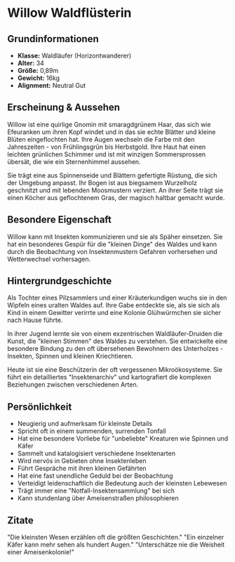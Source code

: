 # Willow Waldflüsterin

## Grundinformationen
- **Klasse:** Waldläufer (Horizontwanderer)
- **Alter:** 34
- **Größe:** 0,89m
- **Gewicht:** 16kg
- **Alignment:** Neutral Gut

## Erscheinung & Aussehen
Willow ist eine quirlige Gnomin mit smaragdgrünem Haar, das sich wie Efeuranken um ihren Kopf windet und in das sie echte Blätter und kleine Blüten eingeflochten hat. Ihre Augen wechseln die Farbe mit den Jahreszeiten - von Frühlingsgrün bis Herbstgold. Ihre Haut hat einen leichten grünlichen Schimmer und ist mit winzigen Sommersprossen übersät, die wie ein Sternenhimmel aussehen.

Sie trägt eine aus Spinnenseide und Blättern gefertigte Rüstung, die sich der Umgebung anpasst. Ihr Bogen ist aus biegsamem Wurzelholz geschnitzt und mit lebenden Moosmustern verziert. An ihrer Seite trägt sie einen Köcher aus geflochtenem Gras, der magisch haltbar gemacht wurde.

## Besondere Eigenschaft
Willow kann mit Insekten kommunizieren und sie als Späher einsetzen. Sie hat ein besonderes Gespür für die "kleinen Dinge" des Waldes und kann durch die Beobachtung von Insektenmustern Gefahren vorhersehen und Wetterwechsel vorhersagen.

## Hintergrundgeschichte
Als Tochter eines Pilzsammlers und einer Kräuterkundigen wuchs sie in den Wipfeln eines uralten Waldes auf. Ihre Gabe entdeckte sie, als sie sich als Kind in einem Gewitter verirrte und eine Kolonie Glühwürmchen sie sicher nach Hause führte.

In ihrer Jugend lernte sie von einem exzentrischen Waldläufer-Druiden die Kunst, die "kleinen Stimmen" des Waldes zu verstehen. Sie entwickelte eine besondere Bindung zu den oft übersehenen Bewohnern des Unterholzes - Insekten, Spinnen und kleinen Kriechtieren.

Heute ist sie eine Beschützerin der oft vergessenen Mikroökosysteme. Sie führt ein detailliertes "Insektenarchiv" und kartografiert die komplexen Beziehungen zwischen verschiedenen Arten.

## Persönlichkeit
- Neugierig und aufmerksam für kleinste Details
- Spricht oft in einem summenden, surrenden Tonfall
- Hat eine besondere Vorliebe für "unbeliebte" Kreaturen wie Spinnen und Käfer
- Sammelt und katalogisiert verschiedene Insektenarten
- Wird nervös in Gebieten ohne Insektenleben
- Führt Gespräche mit ihren kleinen Gefährten
- Hat eine fast unendliche Geduld bei der Beobachtung
- Verteidigt leidenschaftlich die Bedeutung auch der kleinsten Lebewesen
- Trägt immer eine "Notfall-Insektensammlung" bei sich
- Kann stundenlang über Ameisenstraßen philosophieren

## Zitate
"Die kleinsten Wesen erzählen oft die größten Geschichten."
"Ein einzelner Käfer kann mehr sehen als hundert Augen."
"Unterschätze nie die Weisheit einer Ameisenkolonie!"